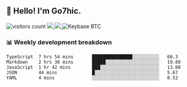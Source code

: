 ## 👋 Hello! I'm Go7hic.

 ![visitors count](https://visitors-by-url-pls-dont-use-this-in-your-repo.vercel.app/Go7hic-github-readme)
 <a href="https://twitter.com/Go7hic">
    <img src="https://img.shields.io/badge/-@Go7hic-1ca0f1?style=flat-square&labelColor=1ca0f1&logo=twitter&logoColor=white&link=https://twitter.com/Go7hic">
   <a/>
   <a href="mailto:gtfx0209@gmail.com">
    <img src="https://img.shields.io/badge/-gtfx0209@gmail.com-c14438?style=flat-square&logo=Gmail&logoColor=white&link=mailto:gtfx0209@gmail.com">
   <a/>
    ![Keybase BTC](https://img.shields.io/keybase/btc/Go7hic)
 <!--
🔭 I’m currently working
🌱 I’m currently learning
💬 Ask me about 
📫 How to reach me: 
⚡ Fun fact: 
-->
 <!--
![My Github Stats](https://github-readme-stats.vercel.app/api?username=Go7hic&show_icons=true&count_private=true)

-->

### 📊 Weekly development breakdown
<!--START_SECTION:waka-->
```text
TypeScript  7 hrs 54 mins       ███████████████░░░░░░░░░░   60.3 
Markdown    2 hrs 36 mins       █████░░░░░░░░░░░░░░░░░░░░   19.88 
JavaScript  1 hr 42 mins        ███░░░░░░░░░░░░░░░░░░░░░░   13.08 
JSON        44 mins             █░░░░░░░░░░░░░░░░░░░░░░░░   5.67 
YAML        4 mins              ░░░░░░░░░░░░░░░░░░░░░░░░░   0.52
```
<!--END_SECTION:waka-->
    

